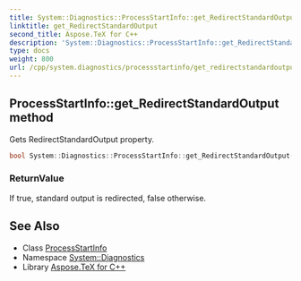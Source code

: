 ```yaml
---
title: System::Diagnostics::ProcessStartInfo::get_RedirectStandardOutput method
linktitle: get_RedirectStandardOutput
second_title: Aspose.TeX for C++
description: 'System::Diagnostics::ProcessStartInfo::get_RedirectStandardOutput method. Gets RedirectStandardOutput property in C++.'
type: docs
weight: 800
url: /cpp/system.diagnostics/processstartinfo/get_redirectstandardoutput/
---
```

## ProcessStartInfo::get_RedirectStandardOutput method


Gets RedirectStandardOutput property.

```cpp
bool System::Diagnostics::ProcessStartInfo::get_RedirectStandardOutput() const
```


### ReturnValue

If true, standard output is redirected, false otherwise.

## See Also

* Class [ProcessStartInfo](../)
* Namespace [System::Diagnostics](../../)
* Library [Aspose.TeX for C++](../../../)

